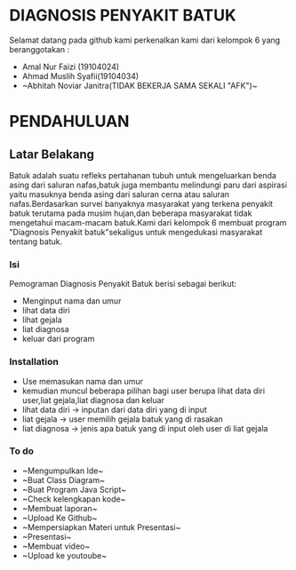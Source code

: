 # DIAGNOSIS PENYAKIT BATUK

Selamat datang pada github kami perkenalkan kami dari kelompok 6 yang beranggotakan :

  - Amal Nur Faizi (19104024)
  - Ahmad Muslih Syafii(19104034)
  - ~Abhitah Noviar Janitra(TIDAK BEKERJA SAMA SEKALI "AFK")~

# PENDAHULUAN
## Latar Belakang 
Batuk adalah suatu refleks pertahanan tubuh untuk mengeluarkan benda asing dari saluran nafas,batuk juga membantu melindungi paru dari aspirasi yaitu masuknya benda asing dari saluran cerna atau saluran nafas.Berdasarkan survei banyaknya masyarakat yang terkena penyakit batuk terutama pada musim hujan,dan beberapa masyarakat tidak mengetahui macam-macam batuk.Kami dari kelompok 6  membuat program "Diagnosis Penyakit batuk"sekaligus untuk mengedukasi masyarakat tentang batuk.

### Isi

Pemograman Diagnosis Penyakit Batuk berisi sebagai berikut: 

* Menginput nama dan umur
* lihat data diri
* lihat gejala
* liat diagnosa
* keluar dari program


### Installation
* Use memasukan nama dan umur
* kemudian muncul beberapa pilihan bagi user berupa lihat data diri user,liat gejala,liat diagnosa dan keluar
* lihat data diri -> inputan dari data diri yang di input
* liat gejala -> user memilih gejala batuk yang di rasakan 
* liat diagnosa -> jenis apa batuk yang di input oleh user di liat gejala

### To do

 - ~Mengumpulkan Ide~
 - ~Buat Class Diagram~
 - ~Buat Program Java Script~
 - ~Check kelengkapan kode~
 - ~Membuat laporan~
 - ~Upload Ke Github~
 - ~Mempersiapkan Materi untuk Presentasi~
 - ~Presentasi~
 - ~Membuat video~
 - ~Upload ke youtoube~